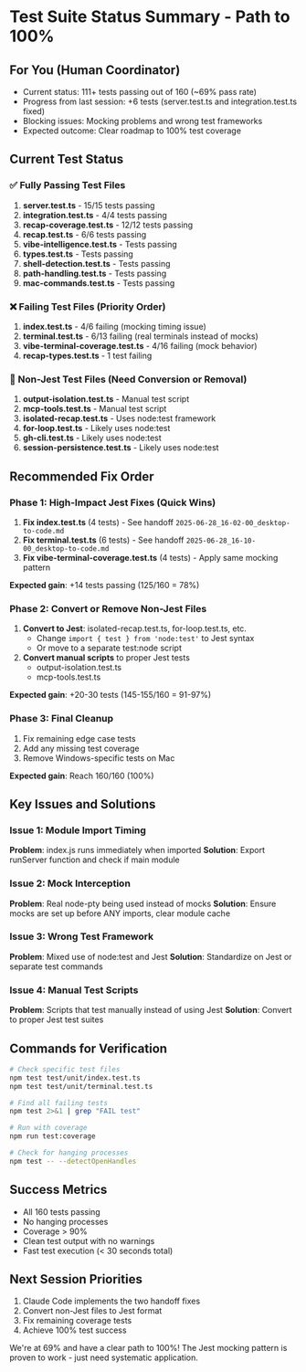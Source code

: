 # Test Suite Status Summary - Path to 100%

## For You (Human Coordinator)
- Current status: 111+ tests passing out of 160 (~69% pass rate)
- Progress from last session: +6 tests (server.test.ts and integration.test.ts fixed)
- Blocking issues: Mocking problems and wrong test frameworks
- Expected outcome: Clear roadmap to 100% test coverage

## Current Test Status

### ✅ Fully Passing Test Files
1. **server.test.ts** - 15/15 tests passing
2. **integration.test.ts** - 4/4 tests passing  
3. **recap-coverage.test.ts** - 12/12 tests passing
4. **recap.test.ts** - 6/6 tests passing
5. **vibe-intelligence.test.ts** - Tests passing
6. **types.test.ts** - Tests passing
7. **shell-detection.test.ts** - Tests passing
8. **path-handling.test.ts** - Tests passing
9. **mac-commands.test.ts** - Tests passing

### ❌ Failing Test Files (Priority Order)
1. **index.test.ts** - 4/6 failing (mocking timing issue)
2. **terminal.test.ts** - 6/13 failing (real terminals instead of mocks)
3. **vibe-terminal-coverage.test.ts** - 4/16 failing (mock behavior)
4. **recap-types.test.ts** - 1 test failing

### 🚫 Non-Jest Test Files (Need Conversion or Removal)
1. **output-isolation.test.ts** - Manual test script
2. **mcp-tools.test.ts** - Manual test script
3. **isolated-recap.test.ts** - Uses node:test framework
4. **for-loop.test.ts** - Likely uses node:test
5. **gh-cli.test.ts** - Likely uses node:test
6. **session-persistence.test.ts** - Likely uses node:test

## Recommended Fix Order

### Phase 1: High-Impact Jest Fixes (Quick Wins)
1. **Fix index.test.ts** (4 tests) - See handoff `2025-06-28_16-02-00_desktop-to-code.md`
2. **Fix terminal.test.ts** (6 tests) - See handoff `2025-06-28_16-10-00_desktop-to-code.md`
3. **Fix vibe-terminal-coverage.test.ts** (4 tests) - Apply same mocking pattern

**Expected gain**: +14 tests passing (125/160 = 78%)

### Phase 2: Convert or Remove Non-Jest Files
1. **Convert to Jest**: isolated-recap.test.ts, for-loop.test.ts, etc.
   - Change `import { test } from 'node:test'` to Jest syntax
   - Or move to a separate test:node script
2. **Convert manual scripts** to proper Jest tests
   - output-isolation.test.ts
   - mcp-tools.test.ts

**Expected gain**: +20-30 tests (145-155/160 = 91-97%)

### Phase 3: Final Cleanup
1. Fix remaining edge case tests
2. Add any missing test coverage
3. Remove Windows-specific tests on Mac

**Expected gain**: Reach 160/160 (100%)

## Key Issues and Solutions

### Issue 1: Module Import Timing
**Problem**: index.js runs immediately when imported
**Solution**: Export runServer function and check if main module

### Issue 2: Mock Interception
**Problem**: Real node-pty being used instead of mocks
**Solution**: Ensure mocks are set up before ANY imports, clear module cache

### Issue 3: Wrong Test Framework
**Problem**: Mixed use of node:test and Jest
**Solution**: Standardize on Jest or separate test commands

### Issue 4: Manual Test Scripts
**Problem**: Scripts that test manually instead of using Jest
**Solution**: Convert to proper Jest test suites

## Commands for Verification

```bash
# Check specific test files
npm test test/unit/index.test.ts
npm test test/unit/terminal.test.ts

# Find all failing tests
npm test 2>&1 | grep "FAIL test"

# Run with coverage
npm run test:coverage

# Check for hanging processes
npm test -- --detectOpenHandles
```

## Success Metrics
- All 160 tests passing
- No hanging processes
- Coverage > 90%
- Clean test output with no warnings
- Fast test execution (< 30 seconds total)

## Next Session Priorities
1. Claude Code implements the two handoff fixes
2. Convert non-Jest files to Jest format
3. Fix remaining coverage tests
4. Achieve 100% test success

We're at 69% and have a clear path to 100%! The Jest mocking pattern is proven to work - just need systematic application.